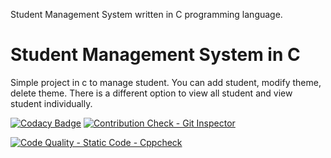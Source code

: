 Student Management System written in C programming language. <br> 
<h1>Student Management System in C</h1>
<p>Simple project in c to manage student. You can add student, modify theme, delete theme. There is a different option to view all student and view student individually.
</p>


[![Codacy Badge](https://api.codacy.com/project/badge/Grade/dd9741cd2cd44422ad87695f34ef5297)](https://app.codacy.com/gh/praveenkumarg204/LTTs_Mini_Project_C?utm_source=github.com&utm_medium=referral&utm_content=praveenkumarg204/LTTs_Mini_Project_C&utm_campaign=Badge_Grade_Settings)
[![Contribution Check - Git Inspector](https://github.com/praveenkumarg204/LTTs_Mini_Project_C/actions/workflows/gitinspector.yml/badge.svg)](https://github.com/praveenkumarg204/LTTs_Mini_Project_C/actions/workflows/gitinspector.yml)

[![Code Quality - Static Code - Cppcheck](https://github.com/praveenkumarg204/LTTs_Mini_Project_C/actions/workflows/cppcheck.yml/badge.svg)](https://github.com/praveenkumarg204/LTTs_Mini_Project_C/actions/workflows/cppcheck.yml)

